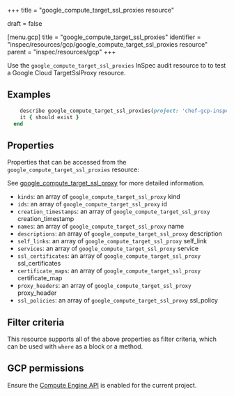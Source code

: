 +++
title = "google_compute_target_ssl_proxies resource"

draft = false


[menu.gcp]
title = "google_compute_target_ssl_proxies"
identifier = "inspec/resources/gcp/google_compute_target_ssl_proxies resource"
parent = "inspec/resources/gcp"
+++

Use the `google_compute_target_ssl_proxies` InSpec audit resource to to test a Google Cloud TargetSslProxy resource.

## Examples

```ruby
    describe google_compute_target_ssl_proxies(project: 'chef-gcp-inspec') do
    it { should exist }
  end
```

## Properties

Properties that can be accessed from the `google_compute_target_ssl_proxies` resource:

See [google_compute_target_ssl_proxy](google_compute_target_ssl_proxy) for more detailed information.

  * `kinds`: an array of `google_compute_target_ssl_proxy` kind
  * `ids`: an array of `google_compute_target_ssl_proxy` id
  * `creation_timestamps`: an array of `google_compute_target_ssl_proxy` creation_timestamp
  * `names`: an array of `google_compute_target_ssl_proxy` name
  * `descriptions`: an array of `google_compute_target_ssl_proxy` description
  * `self_links`: an array of `google_compute_target_ssl_proxy` self_link
  * `services`: an array of `google_compute_target_ssl_proxy` service
  * `ssl_certificates`: an array of `google_compute_target_ssl_proxy` ssl_certificates
  * `certificate_maps`: an array of `google_compute_target_ssl_proxy` certificate_map
  * `proxy_headers`: an array of `google_compute_target_ssl_proxy` proxy_header
  * `ssl_policies`: an array of `google_compute_target_ssl_proxy` ssl_policy

## Filter criteria

This resource supports all of the above properties as filter criteria, which can be used
with `where` as a block or a method.

## GCP permissions

Ensure the [Compute Engine API](https://console.cloud.google.com/apis/library/compute.googleapis.com/) is enabled for the current project.
